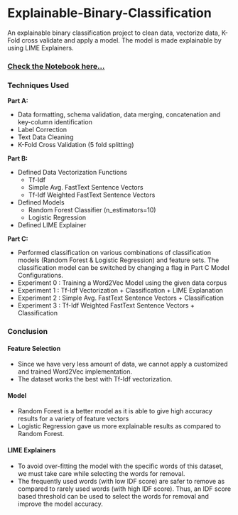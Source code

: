 # Explainable-Binary-Classification
An explainable binary classification project to clean data, vectorize data, K-Fold cross validate and apply a model. The model is made explainable by using LIME Explainers.
### <a href='binary-classification-lime.ipynb'>Check the Notebook here...</a>

### Techniques Used

**Part A:**
- Data formatting, schema validation, data merging, concatenation and key-column identification
- Label Correction
- Text Data Cleaning
- K-Fold Cross Validation (5 fold splitting)

**Part B:**
- Defined Data Vectorization Functions
  - Tf-Idf
  - Simple Avg. FastText Sentence Vectors
  - Tf-Idf Weighted FastText Sentence Vectors
- Defined Models
  - Random Forest Classifier (n_estimators=10)
  - Logistic Regression
- Defined LIME Explainer

**Part C:**
- Performed classification on various combinations of classification models (Random Forest & Logistic Regression) and feature sets. The classification model can be switched by changing a flag in Part C Model Configurations.
- Experiment 0 : Training a Word2Vec Model using the given data corpus
- Experiment 1 : Tf-Idf Vectorization + Classification + LIME Explanation
- Experiment 2 : Simple Avg. FastText Sentence Vectors + Classification
- Experiment 3 : Tf-Idf Weighted FastText Sentence Vectors + Classification


### Conclusion
#### Feature Selection
- Since we have very less amount of data, we cannot apply a customized and trained Word2Vec implementation.
- The dataset works the best with Tf-Idf vectorization.
#### Model
- Random Forest is a better model as it is able to give high accuracy results for a variety of feature vectors
- Logistic Regression gave us more explainable results as compared to Random Forest.
#### LIME Explainers
- To avoid over-fitting the model with the specific words of this dataset, we must take care while selecting the words for removal.
- The frequently used words (with low IDF score) are safer to remove as compared to rarely used words (with high IDF score). Thus, an IDF score based threshold can be used to select the words for removal and improve the model accuracy.
